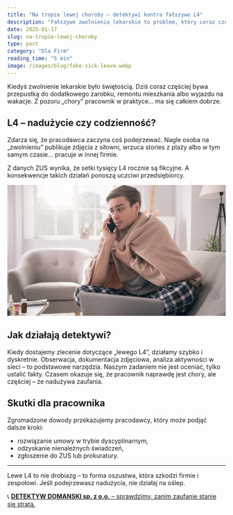 ```yaml
---
title: "Na tropie lewej choroby – detektywi kontra fałszywe L4"
description: "Fałszywe zwolnienia lekarskie to problem, który coraz częściej dotyka pracodawców. Dowiedz się, jak detektyw może pomóc w wykrywaniu nadużyć i ochronie firmy przed stratami."
date: 2025-01-17
slug: na-tropie-lewej-choroby
type: post
category: "Dla Firm"
reading_time: "5 min"
image: /images/blog/fake-sick-leave.webp
---
```


Kiedyś zwolnienie lekarskie było świętością. Dziś coraz częściej bywa przepustką do dodatkowego zarobku, remontu mieszkania albo wyjazdu na wakacje. Z pozoru „chory” pracownik w praktyce… ma się całkiem dobrze.

## L4 – nadużycie czy codzienność?

Zdarza się, że pracodawca zaczyna coś podejrzewać. Nagle osoba na „zwolnieniu” publikuje zdjęcia z siłowni, wrzuca stories z plaży albo w tym samym czasie… pracuje w innej firmie. 

Z danych ZUS wynika, że setki tysięcy L4 rocznie są fikcyjne. A konsekwencje takich działań ponoszą uczciwi przedsiębiorcy.

![Mężczyzna udający chorobę siedzący pod kocem dzwoni przez telefon, prawdoposobnie do swojego szefa, że jest chory.](/images/blog/fake-sick-leave.webp)

## Jak działają detektywi?

Kiedy dostajemy zlecenie dotyczące „lewego L4”, działamy szybko i dyskretnie. Obserwacja, dokumentacja zdjęciowa, analiza aktywności w sieci – to podstawowe narzędzia. Naszym zadaniem nie jest oceniać, tylko ustalić fakty. Czasem okazuje się, że pracownik naprawdę jest chory, ale częściej – że nadużywa zaufania.

## Skutki dla pracownika

Zgromadzone dowody przekazujemy pracodawcy, który może podjąć dalsze kroki:

- rozwiązanie umowy w trybie dyscyplinarnym,
- odzyskanie nienależnych świadczeń,
- zgłoszenie do ZUS lub prokuratury.

---

Lewe L4 to nie drobiazg – to forma oszustwa, która szkodzi firmie i zespołowi. Jeśli podejrzewasz nadużycia, nie działaj na oślep. 

📞 [**DETEKTYW DOMANSKI sp. z o.o.** – sprawdzimy, zanim zaufanie stanie się stratą.](/kontakt/)
